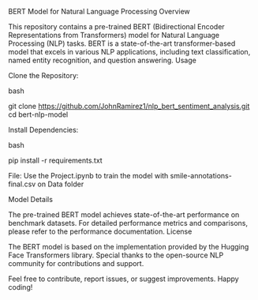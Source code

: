 BERT Model for Natural Language Processing
Overview

This repository contains a pre-trained BERT (Bidirectional Encoder Representations from Transformers) model for Natural Language Processing (NLP) tasks. BERT is a state-of-the-art transformer-based model that excels in various NLP applications, including text classification, named entity recognition, and question answering.
Usage

Clone the Repository:

bash

git clone https://github.com/JohnRamirez1/nlp_bert_sentiment_analysis.git
cd bert-nlp-model

Install Dependencies:

bash

pip install -r requirements.txt

File:
Use the Project.ipynb to train the model with smile-annotations-final.csv on Data folder

Model Details

The pre-trained BERT model achieves state-of-the-art performance on benchmark datasets. For detailed performance metrics and comparisons, please refer to the performance documentation.
License

The BERT model is based on the implementation provided by the Hugging Face Transformers library. Special thanks to the open-source NLP community for contributions and support.

Feel free to contribute, report issues, or suggest improvements. Happy coding!
